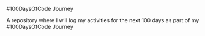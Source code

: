 #100DaysOfCode Journey

A repository where I will log my activities for the next 100 days as part of my #100DaysOfCode Journey
